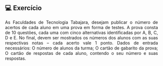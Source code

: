 ## 💻 Exercício
<div style="text-align: justify;">
As Faculdades de Tecnologia Tabajara, desejam publicar o número de acertos de cada aluno em uma prova em forma de testes. A prova consta de 10 questões, cada uma com cinco alternativas identificadas por A, B, C, D e E. No final, devem ser mostrados os números dos alunos com as suas respectivas notas – cada acerto vale 1 ponto. Dados de entrada necessários: 
O número de alunos da turma; 
O cartão de gabarito da prova; 
O cartão de respostas de cada aluno, contendo o seu número e suas respostas.
</div>
